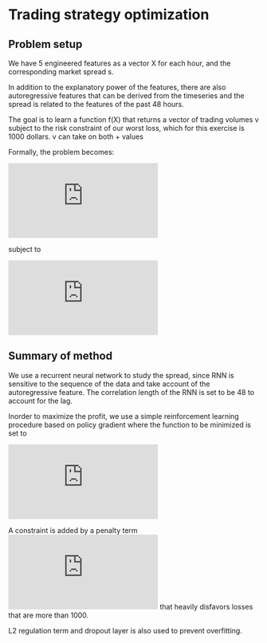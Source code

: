 # Trading strategy optimization

## Problem setup
We have 5 engineered features as a vector X for each hour, and the corresponding market spread s.

In addition to the explanatory power of the features, there are also autoregressive features that can be derived from the timeseries and the spread is related to the features of the past 48 hours.

The goal is to learn a function f(X) that returns a vector of trading volumes v subject to the risk constraint of our worst loss, which for this exercise is 1000 dollars.  v can take on both + values 

Formally, the problem becomes:

![](https://latex.codecogs.com/gif.latex?%24%5Cmax%7B%5Csum_%7Bi%3D1%7D%5E%7Bn%7D%7Dv_i%20s_i%24)

subject to

![](https://latex.codecogs.com/gif.latex?%24%5Cmin%28vs%29%24%20%3E%3D%20-1000)


## Summary of method
We use a recurrent neural network to study the spread, since RNN is sensitive to the sequence of the data and take account of the autoregressive feature. The correlation length of the RNN is set to be 48 to account for the lag.

Inorder to maximize the profit, we use a simple reinforcement learning procedure based on policy gradient where the function to be minimized is set to 

![](https://latex.codecogs.com/gif.latex?%24-%5Csum_i%20v_i%20s_i%24)

A constraint is added by a penalty term 
![](https://latex.codecogs.com/gif.latex?e%5E%7B-%28%5Cmin%28vs%29&plus;1000%29%7D)
that heavily disfavors losses that are more than 1000.

L2 regulation term and dropout layer is also used to prevent overfitting.



